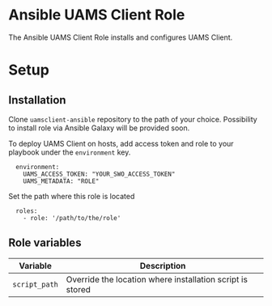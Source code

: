 # Ansible UAMS Client Role

The Ansible UAMS Client Role installs and configures UAMS Client.

# Setup
## Installation

Clone `uamsclient-ansible` repository to the path of your choice. Possibility to install role via Ansible Galaxy will be provided soon.

To deploy UAMS Client on hosts, add access token and role to your playbook under the `environment` key.

```
  environment:
    UAMS_ACCESS_TOKEN: "YOUR_SWO_ACCESS_TOKEN"
    UAMS_METADATA: "ROLE"
```

Set the path where this role is located

```
  roles:
    - role: '/path/to/the/role'
```

## Role variables

| Variable | Description |
| -------------------- | ----------------------------------------------------------- |
| `script_path`        | Override the location where installation script is stored |